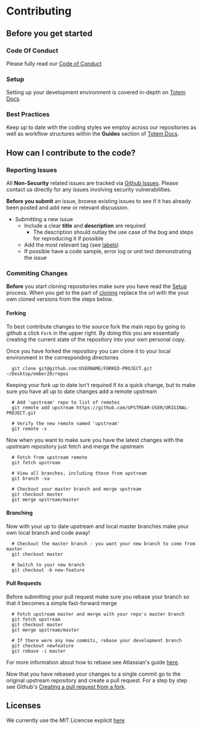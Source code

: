 # Contributing

## Before you get started

### Code Of Conduct
Please fully read our [Code of Conduct](https://github.com/sixthedge/etotem-client/blob/master/CODE_OF_CONDUCT.md)

### Setup
Setting up your development environment is covered in-depth on [Totem Docs](http://totem-docs.herokuapp.com/1.0.0/setup/environment).

### Best Practices
Keep up to date with the coding styles we employ across our repositories as well as workflow structures within the **Guides** section of [Totem Docs](http://totem-docs.herokuapp.com/).

## How can I contribute to the code?

### Reporting Issues
All **Non-Security** related issues are tracked via [Github Issues](https://github.com/sixthedge/etotem-client/issues). Please contact us directly for any issues involving security vulnerabilities.

**Before you submit** an issue, browse existing issues to see if it has already been posted and add new or relevant discussion.

- Submitting a new issue
  - Include a clear **title** and **description** are required
    - The description should outlay the use case of the bug and steps for reproducing it if possible
  - Add the most relevant tag (see [labels](https://github.com/sixthedge/etotem-client/labels))
  - If possible have a code sample, error log or unit test demonstrating the issue

### Commiting Changes
**Before** you start cloning repositories make sure you have read the [Setup](http://totem-docs.herokuapp.com/1.0.0/setup/environment) process. When you get to the part of [cloning](http://totem-docs.herokuapp.com/1.0.0/setup/environment#clone-repos) replace the url with the your own cloned versions from the steps below.

#### Forking
To best contribute changes to the source fork the main repo by going to github a click `Fork` in the upper right. By doing this you are essentially creating the current state of the repository into your own personal copy.

Once you have forked the repository you can clone it to your local environment in the corresponding directories

```
  git clone git@github.com:USERNAME/FORKED-PROJECT.git ~/Desktop/ember20/repos
```

Keeping your fork up to date isn't required if its a quick change, but to make sure you have all up to date changes add a remote upstream

```
  # Add 'upstream' repo to list of remotes
  git remote add upstream https://github.com/UPSTREAM-USER/ORIGINAL-PROJECT.git

  # Verify the new remote named 'upstream'
  git remote -v
```

Now when you want to make sure you have the latest changes with the upstream repository just fetch and merge the upstream

```
  # Fetch from upstream remote
  git fetch upstream

  # View all branches, including those from upstream
  git branch -va

  # Checkout your master branch and merge upstream
  git checkout master
  git merge upstream/master
```

#### Branching

Now with your up to date upstream and local master branches make your own local branch and code away!

```
  # Checkout the master branch - you want your new branch to come from master
  git checkout master

  # Switch to your new branch
  git checkout -b new-feature
```

#### Pull Requests
Before submitting your pull request make sure you rebase your branch so that it becomes a simple fast-forward merge

```
  # Fetch upstream master and merge with your repo's master branch
  git fetch upstream
  git checkout master
  git merge upstream/master

  # If there were any new commits, rebase your development branch
  git checkout newfeature
  git rebase -i master
```

For more information about how to rebase see Atlassian's guide [here](https://www.atlassian.com/git/tutorials/rewriting-history/git-rebase/).

Now that you have rebased your changes to a single commit go to the original upstream repository and create a pull request. For a step by step see Github's [Creating a pull request from a fork](https://help.github.com/articles/creating-a-pull-request-from-a-fork/).

## Licenses 
We currently use the MIT Licencse explicit [here](https://github.com/sixthedge/etotem-client/blob/master/LICENSE.md)
